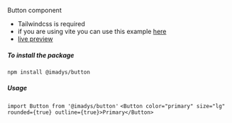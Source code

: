 Button component  

- Tailwindcss is required 
- if you are using vite you can use this example [here](https://github.com/imadys/button-component "link")
- [live preview](https://button-component-kohl.vercel.app/ "@imadys/dropdown")

##### To install the package
`npm install @imadys/button`

##### Usage
`import Button from '@imadys/button'`
`
          <Button color="primary" size="lg" rounded={true} outline={true}>Primary</Button>
`
